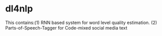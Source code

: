 # dl4nlp
This contains:(1) RNN based system for word level quality estimation. (2) Parts-of-Speech-Tagger for Code-mixed social media text
